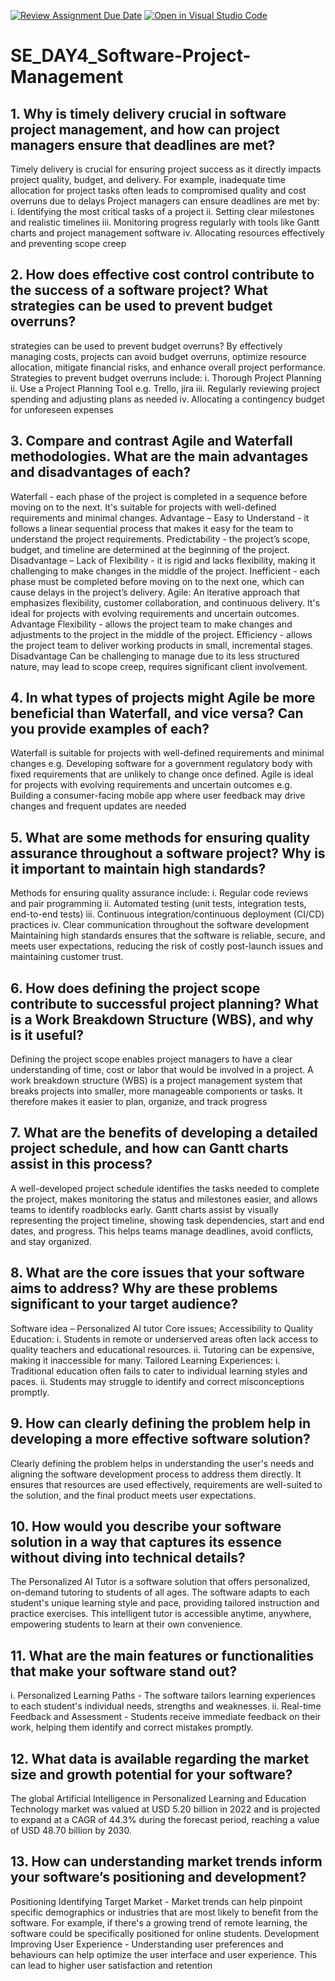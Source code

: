 [![Review Assignment Due Date](https://classroom.github.com/assets/deadline-readme-button-22041afd0340ce965d47ae6ef1cefeee28c7c493a6346c4f15d667ab976d596c.svg)](https://classroom.github.com/a/9pw6JKcu)
[![Open in Visual Studio Code](https://classroom.github.com/assets/open-in-vscode-2e0aaae1b6195c2367325f4f02e2d04e9abb55f0b24a779b69b11b9e10269abc.svg)](https://classroom.github.com/online_ide?assignment_repo_id=17379425&assignment_repo_type=AssignmentRepo)
# SE_DAY4_Software-Project-Management
## 1. Why is timely delivery crucial in software project management, and how can project managers ensure that deadlines are met?

Timely delivery is crucial for ensuring project success as it directly impacts project quality, budget, and delivery. For example, inadequate time allocation for project tasks often leads to compromised quality and cost overruns due to delays
Project managers can ensure deadlines are met by:
i.	Identifying the most critical tasks of a project
ii.	Setting clear milestones and realistic timelines
iii.	Monitoring progress regularly with tools like Gantt charts and project management software
iv.	Allocating resources effectively and preventing scope creep

## 2. How does effective cost control contribute to the success of a software project? What strategies can be used to prevent budget overruns?

strategies can be used to prevent budget overruns?
By effectively managing costs, projects can avoid budget overruns, optimize resource allocation, mitigate financial risks, and enhance overall project performance.
Strategies to prevent budget overruns include:
i.	Thorough Project Planning
ii.	Use a Project Planning Tool e.g. Trello, jira
iii.	Regularly reviewing project spending and adjusting plans as needed
iv.	Allocating a contingency budget for unforeseen expenses

## 3. Compare and contrast Agile and Waterfall methodologies. What are the main advantages and disadvantages of each?

Waterfall - each phase of the project is completed in a sequence before moving on to the next. It's suitable for projects with well-defined requirements and minimal changes.
Advantage –
Easy to Understand - it follows a linear sequential process that makes it easy for the team to understand the project requirements.
Predictability - the project’s scope, budget, and timeline are determined at the beginning of the project.
Disadvantage –
 Lack of Flexibility - it is rigid and lacks flexibility, making it challenging to make changes in the middle of the project.
Inefficient - each phase must be completed before moving on to the next one, which can cause delays in the project’s delivery.
Agile: An iterative approach that emphasizes flexibility, customer collaboration, and continuous delivery. It's ideal for projects with evolving requirements and uncertain outcomes.
Advantage 
Flexibility - allows the project team to make changes and adjustments to the project in the middle of the project.
Efficiency - allows the project team to deliver working products in small, incremental stages.
Disadvantage 
Can be challenging to manage due to its less structured nature, may lead to scope creep, requires significant client involvement.

## 4. In what types of projects might Agile be more beneficial than Waterfall, and vice versa? Can you provide examples of each?

Waterfall is suitable for projects with well-defined requirements and minimal changes e.g. Developing software for a government regulatory body with fixed requirements that are unlikely to change once defined.
Agile is ideal for projects with evolving requirements and uncertain outcomes e.g. Building a consumer-facing mobile app where user feedback may drive changes and frequent updates are needed

## 5. What are some methods for ensuring quality assurance throughout a software project? Why is it important to maintain high standards?

Methods for ensuring quality assurance include:
i.	Regular code reviews and pair programming
ii.	Automated testing (unit tests, integration tests, end-to-end tests)
iii.	Continuous integration/continuous deployment (CI/CD) practices
iv.	Clear communication throughout the software development
Maintaining high standards ensures that the software is reliable, secure, and meets user expectations, reducing the risk of costly post-launch issues and maintaining customer trust.

## 6. How does defining the project scope contribute to successful project planning? What is a Work Breakdown Structure (WBS), and why is it useful?

Defining the project scope enables project managers to have a clear understanding of time, cost or labor that would be involved in a project. 
A work breakdown structure (WBS) is a project management system that breaks projects into smaller, more manageable components or tasks. It therefore makes it easier to plan, organize, and track progress

## 7. What are the benefits of developing a detailed project schedule, and how can Gantt charts assist in this process?

A well-developed project schedule identifies the tasks needed to complete the project, makes monitoring the status and milestones easier, and allows teams to identify roadblocks early. Gantt charts assist by visually representing the project timeline, showing task dependencies, start and end dates, and progress. This helps teams manage deadlines, avoid conflicts, and stay organized.

## 8. What are the core issues that your software aims to address? Why are these problems significant to your target audience?

Software idea – Personalized AI tutor
Core issues;
Accessibility to Quality Education:
i.	Students in remote or underserved areas often lack access to quality teachers and educational resources.
ii.	Tutoring can be expensive, making it inaccessible for many.
Tailored Learning Experiences:
i.	Traditional education often fails to cater to individual learning styles and paces.
ii.	Students may struggle to identify and correct misconceptions promptly.

## 9. How can clearly defining the problem help in developing a more effective software solution?

Clearly defining the problem helps in understanding the user's needs and aligning the software development process to address them directly. It ensures that resources are used effectively, requirements are well-suited to the solution, and the final product meets user expectations.

## 10. How would you describe your software solution in a way that captures its essence without diving into technical details?

The Personalized AI Tutor is a software solution that offers personalized, on-demand tutoring to students of all ages. The software adapts to each student's unique learning style and pace, providing tailored instruction and practice exercises. This intelligent tutor is accessible anytime, anywhere, empowering students to learn at their own convenience.

## 11. What are the main features or functionalities that make your software stand out?

i.	Personalized Learning Paths - The software tailors learning experiences to each student's individual needs, strengths and weaknesses.
ii.	Real-time Feedback and Assessment - Students receive immediate feedback on their work, helping them identify and correct mistakes promptly.

## 12. What data is available regarding the market size and growth potential for your software?

The global Artificial Intelligence in Personalized Learning and Education Technology market was valued at USD 5.20 billion in 2022 and is projected to expand at a CAGR of 44.3% during the forecast period, reaching a value of USD 48.70 billion by 2030.

## 13. How can understanding market trends inform your software’s positioning and development?

Positioning 
Identifying Target Market - Market trends can help pinpoint specific demographics or industries that are most likely to benefit from the software. For example, if there's a growing trend of remote learning, the software could be specifically positioned for online students.
Development
Improving User Experience - Understanding user preferences and behaviours can help optimize the user interface and user experience. This can lead to higher user satisfaction and retention
